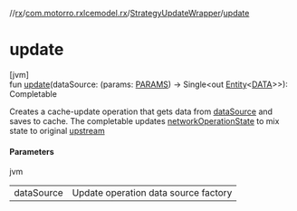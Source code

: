 //[rx](../../../index.md)/[com.motorro.rxlcemodel.rx](../index.md)/[StrategyUpdateWrapper](index.md)/[update](update.md)

# update

[jvm]\
fun [update](update.md)(dataSource: (params: [PARAMS](index.md)) -&gt; Single&lt;out [Entity](../../../../cache/cache/com.motorro.rxlcemodel.cache.entity/-entity/index.md)&lt;[DATA](index.md)&gt;&gt;): Completable

Creates a cache-update operation that gets data from [dataSource](update.md) and saves to cache. The completable updates [networkOperationState](../../../../rx/com.motorro.rxlcemodel.rx/-strategy-update-wrapper/network-operation-state.md) to mix state to original [upstream](../../../../rx/com.motorro.rxlcemodel.rx/-strategy-update-wrapper/upstream.md)

#### Parameters

jvm

| | |
|---|---|
| dataSource | Update operation data source factory |
